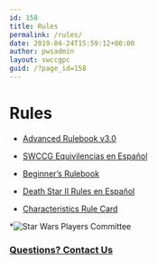```yaml
---
id: 158
title: Rules
permalink: /rules/
date: 2019-04-24T15:59:12+00:00
author: pwsadmin
layout: swccgpc
guid: /?page_id=158
---
```

# Rules 

* <a href="https://www.starwarsccg.org/wp/wp-content/uploads/2019/09/ar_version-3-0.pdf" target="_blanck" rel="noopener noreferrer">Advanced Rulebook v3.0</a> 
* <a href="/wp-content/uploads/2019/04/gameterms_en_espanol.pdf" target="_blanck" rel="noopener noreferrer">SWCCG Equivilencias en Español</a> 
* <a href="/wp-content/uploads/2019/04/SWCCG-Beginners-Rulebook.pdf" target="_blanck" rel="noopener noreferrer">Beginner’s Rulebook</a> 

* <a href="/wp-content/uploads/2019/04/ds2_expansion_rules_en_espanol.pdf" target="_blanck" rel="noopener noreferrer">Death Star II Rules en Español</a> 
* <a href="/wp-content/uploads/2019/04/char.pdf" target="_blanck" rel="noopener noreferrer">Characteristics Rule Card</a> 

*![Star Wars Players Committee](https://www.starwarsccg.org/wp/wp-content/uploads/2019/04/003.png) 

### **[Questions? Contact Us](#)**


